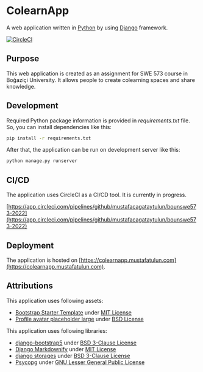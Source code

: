 # ColearnApp
A web application written in [Python](https://www.python.org/) by using [Django](https://www.djangoproject.com/) framework.

[![CircleCI](https://img.shields.io/circleci/build/github/mustafacagataytulun/bounswe573-2022/main.svg?logo=circleci&logoColor=fff&label=CircleCI)](https://circleci.com/gh/mustafacagataytulun/bounswe573-2022/tree/main)

## Purpose
This web application is created as an assignment for SWE 573 course in Boğaziçi University. It allows people to create colearning spaces and share knowledge.

## Development
Required Python package information is provided in _requirements.txt_ file. So, you can install dependencies like this:

```bash
pip install -r requirements.txt
```

After that, the application can be run on development server like this:

```bash
python manage.py runserver
```

## CI/CD
The application uses CircleCI as a CI/CD tool. It is currently in progress.

[https://app.circleci.com/pipelines/github/mustafacagataytulun/bounswe573-2022](https://app.circleci.com/pipelines/github/mustafacagataytulun/bounswe573-2022)

## Deployment
The application is hosted on [https://colearnapp.mustafatulun.com](https://colearnapp.mustafatulun.com).

## Attributions
This application uses following assets:

- [Bootstrap Starter Template](https://startbootstrap.com/template/bare) under [MIT License](https://github.com/startbootstrap/startbootstrap-bare/blob/master/LICENSE)
- [Profile avatar placeholder large](https://commons.wikimedia.org/wiki/File:Profile_avatar_placeholder_large.png) under [BSD License](http://opensource.org/licenses/bsd-license.php)

This application uses following libraries:

- [django-bootstrap5](https://github.com/zostera/django-bootstrap5) under [BSD 3-Clause License](https://github.com/zostera/django-bootstrap5/blob/main/LICENSE)
- [Django Markdownify](https://github.com/erwinmatijsen/django-markdownify) under [MIT License](https://github.com/erwinmatijsen/django-markdownify/blob/master/LICENSE)
- [django storages](https://github.com/jschneier/django-storages) under [BSD 3-Clause License](https://github.com/jschneier/django-storages/blob/master/LICENSE)
- [Psycopg](https://www.psycopg.org/) under [GNU Lesser General Public License](https://github.com/psycopg/psycopg2/blob/master/LICENSE)
